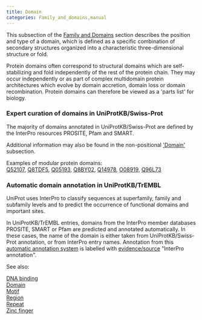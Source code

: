```yaml
---
title: Domain
categories: Family_and_domains,manual
---
```


This subsection of the [Family and Domains](https://www.uniprot.org/help/family%5Fand%5Fdomains%5Fsection) section describes the position and type of a domain, which is defined as a specific combination of secondary structures organized into a characteristic three-dimensional structure or fold.

Protein domains often correspond to structural domains which are self-stabilizing and fold independently of the rest of the protein chain. They may occur independently or as part of complex multidomain protein architectures which evolve by domain accretion, domain loss or domain recombination. Protein domains can therefore be viewed as a 'parts list' for biology.

### Expert curation of domains in UniProtKB/Swiss-Prot

The majority of domains annotated in UniProtKB/Swiss-Prot are defined by the InterPro resources PROSITE, Pfam and SMART.

Additional information may also be found in the non-positional ['Domain'](https://www.uniprot.org/help/domain_cc) subsection.

Examples of modular protein domains:  
[Q52107](https://www.uniprot.org/uniprotkb/Q52107#family_and_domains), [Q8TDF5](https://www.uniprot.org/uniprotkb/Q8TDF5#family_and_domains), [Q05193](https://www.uniprot.org/uniprotkb/Q05193#family_and_domains), [Q8BY02](https://www.uniprot.org/uniprotkb/Q8BY02#family_and_domains), [Q14978](https://www.uniprot.org/uniprotkb/Q14978#family_and_domains), [O08919](https://www.uniprot.org/uniprotkb/O08919#family_and_domains), [Q96L73](https://www.uniprot.org/uniprotkb/Q96L73#family_and_domains)

### Automatic domain annotation in UniProtKB/TrEMBL

UniProt uses InterPro to classify sequences at superfamily, family and subfamily levels and to predict the occurrence of functional domains and important sites.

In UniProtKB/TrEMBL entries, domains from the InterPro member databases PROSITE, SMART or Pfam are predicted and annotated automatically. In these cases, the name of the domain is either taken from UniProtKB/Swiss-Prot annotation, or from InterPro entry names. Annotation from this [automatic annotation system](https://www.uniprot.org/help/automatic%5Fannotation) is labelled with [evidence/source](https://www.uniprot.org/help/evidences) "InterPro annotation".

See also:

[DNA binding](https://www.uniprot.org/help/dna%5Fbind)  
[Domain](https://www.uniprot.org/help/domain)  
[Motif](https://www.uniprot.org/help/motif)  
[Region](https://www.uniprot.org/help/region)  
[Repeat](https://www.uniprot.org/help/repeat)  
[Zinc finger](https://www.uniprot.org/help/zn%5Ffing)
